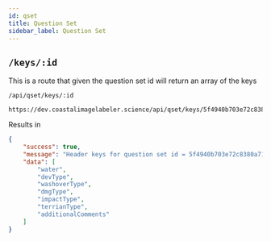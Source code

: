 ```yaml
---
id: qset
title: Question Set 
sidebar_label: Question Set
---
```


## `/keys/:id`

This is a route that given the question set id will return an array of the keys
```
/api/qset/keys/:id
```
```
https://dev.coastalimagelabeler.science/api/qset/keys/5f4940b703e72c8380a713d2
```
Results in
```json
{
    "success": true,
    "message": "Header keys for question set id = 5f4940b703e72c8380a713d2",
    "data": [
        "water",
        "devType",
        "washoverType",
        "dmgType",
        "impactType",
        "terrianType",
        "additionalComments"
    ]
}
```